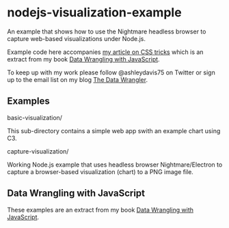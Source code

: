 # nodejs-visualization-example

An example that shows how to use the Nightmare headless browser to capture web-based visualizations under Node.js.

Example code here accompanies [my article on CSS tricks](http://bit.ly/2HW3W0b) which is an extract from my book [Data Wrangling with JavaScript](http://bit.ly/2t2cJu2).

To keep up with my work please follow @ashleydavis75 on Twitter or sign up to the email list on my blog [The Data Wrangler](http://www.the-data-wrangler.com/).

## Examples

basic-visualization/

This sub-directory contains a simple web app swith an example chart using C3.

capture-visualization/

Working Node.js example that uses headless browser Nightmare/Electron to capture a browser-based visualization (chart) to a PNG image file.

## Data Wrangling with JavaScript

These examples are an extract from my book [Data Wrangling with JavaScript](http://bit.ly/2t2cJu2).
